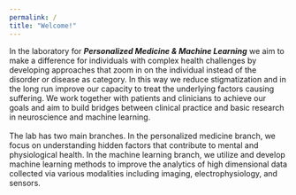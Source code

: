 ```yaml
---
permalink: /
title: "Welcome!"
---
```

In the laboratory for ***Personalized Medicine & Machine Learning*** we aim to make a difference for individuals with complex health challenges by developing approaches that zoom in on the individual instead of the disorder or disease as category. In this way we reduce stigmatization and in the long run improve our capacity to treat the underlying factors causing suffering. We work together with patients and clinicians to achieve our goals and aim to build bridges between clinical practice and basic research in neuroscience and machine learning.
<br>
<br>
The lab has two main branches. In the personalized medicine branch, we focus on understanding hidden factors that contribute to mental and physiological health. In the machine learning branch, we utilize and develop machine learning methods to improve the analytics of high dimensional data collected via various modalities including imaging, electrophysiology, and sensors.
